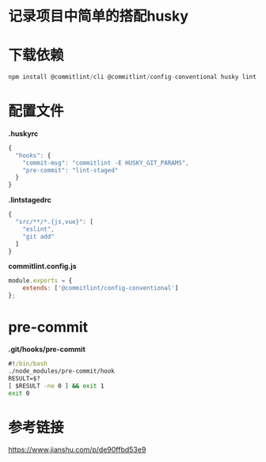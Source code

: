 # 记录项目中简单的搭配husky

# 下载依赖
```js
npm install @commitlint/cli @commitlint/config-conventional husky lint-staged pre-commit -D
```

# 配置文件
**.huskyrc**
```js
{
  "hooks": {
    "commit-msg": "commitlint -E HUSKY_GIT_PARAMS",
    "pre-commit": "lint-staged"
  }
}
```

**.lintstagedrc**
```js
{
  "src/**/*.{js,vue}": [
    "eslint",
    "git add"
  ]
}
```

**commitlint.config.js**
```js
module.exports = {
    extends: ['@commitlint/config-conventional']
};
```

# pre-commit
**.git/hooks/pre-commit**
```cmd
#!/bin/bash
./node_modules/pre-commit/hook
RESULT=$?
[ $RESULT -ne 0 ] && exit 1
exit 0
```

# 参考链接

https://www.jianshu.com/p/de90ffbd53e9